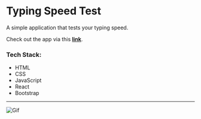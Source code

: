 # Typing Speed Test

A simple application that tests your typing speed.

Check out the app via this __[link](https://typing-speed-test-xi.vercel.app/)__.

### Tech Stack:

- HTML
- CSS
- JavaScript
- React
- Bootstrap

---

![Gif](https://s1.gifyu.com/images/typing_speed_animation.png)